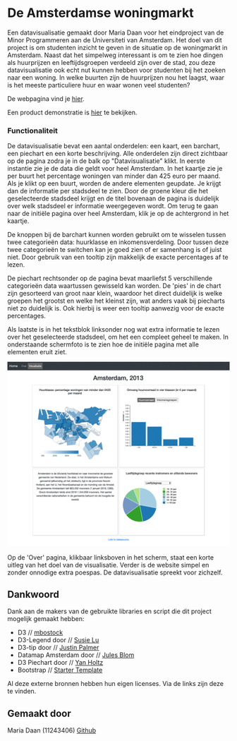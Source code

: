 # De Amsterdamse woningmarkt
Een datavisualisatie gemaakt door Maria Daan voor het eindproject van de Minor Programmeren aan de Universiteti van Amsterdam. Het doel van dit project is om studenten inzicht te geven in de situatie op de woningmarkt in Amsterdam. Naast dat het simpelweg interessant is om te zien hoe dingen als huurprijzen en leeftijdsgroepen verdeeld zijn over de stad, zou deze datavisualisatie ook echt nut kunnen hebben voor studenten bij het zoeken naar een woning. In welke buurten zijn de huurprijzen nou het laagst, waar is het meeste particuliere huur en waar wonen veel studenten?

De webpagina vind je [hier](https://mariadaan.github.io/Project/).

Een product demonstratie is [hier](https://youtube.com) te bekijken.

### Functionaliteit
De datavisualisatie bevat een aantal onderdelen: een kaart, een barchart, een piechart en een korte beschrijving. Alle onderdelen zijn direct zichtbaar op de pagina zodra je in de balk op "Datavisualisatie" klikt. In eerste instantie zie je de data die geldt voor heel Amsterdam. In het kaartje zie je per buurt het percentage woningen van minder dan 425 euro per maand. Als je klikt op een buurt, worden de andere elementen geupdate. Je krijgt dan de informatie per stadsdeel te zien. Door de groene kleur die het geselecteerde stadsdeel krijgt en de titel bovenaan de pagina is duidelijk over welk stadsdeel er informatie weergegeven wordt. Om terug te gaan naar de initiële pagina over heel Amsterdam, klik je op de achtergrond in het kaartje.

De knoppen bij de barchart kunnen worden gebruikt om te wisselen tussen twee categorieën data: huurklasse en inkomensverdeling. Door tussen deze twee categorieën te switchen kan je goed zien of er samenhang is of juist niet. Door gebruik van een tooltip zijn makkelijk de exacte percentages af te lezen.

De piechart rechtsonder op de pagina bevat maarliefst 5 verschillende categorieën data waartussen gewisseld kan worden. De 'pies' in de chart zijn gesorteerd van groot naar klein, waardoor het direct duidelijk is welke groepen het grootst en welke het kleinst zijn, wat anders vaak bij piecharts niet zo duidelijk is. Ook hierbij is weer een tooltip aanwezig voor de exacte percentages.

Als laatste is in het tekstblok linksonder nog wat extra informatie te lezen over het geselecteerde stadsdeel, om het een compleet geheel te maken. In onderstaande schermfoto is te zien hoe de initiële pagina met alle elementen eruit ziet.

![blah](https://github.com/mariadaan/Project/blob/master/doc/screen.jpg)

Op de 'Over' pagina, klikbaar linksboven in het scherm, staat een korte uitleg van het doel van de visualisatie. Verder is de website simpel en zonder onnodige extra poespas. De datavisualisatie spreekt voor zichzelf. 


## Dankwoord
Dank aan de makers van de gebruikte libraries en script die dit project mogelijk gemaakt hebben:
- D3 // [mbostock](https://d3js.org/)
- D3-Legend door // [Susie Lu](http://d3-legend.susielu.com/)
- D3-tip door // [Justin Palmer](https://github.com/caged/d3-tip)
- Datamap Amsterdam door // [Jules Blom](http://bl.ocks.org/JulesBlm/918e2987805c7189f568d95a4e8855b4)
- D3 Piechart door // [Yan Holtz](https://www.d3-graph-gallery.com/graph/pie_changeData.html)
- Bootstrap // [Starter Template](https://getbootstrap.com/docs/4.3/examples/starter-template/)

Al deze externe bronnen hebben hun eigen licenses. Via de links zijn deze te vinden.

## Gemaakt door
Maria Daan (11243406) [Github](https://github.com/mariadaan)
